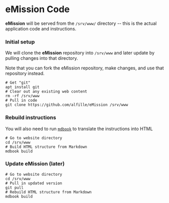 # eMission Code

**eMission** will be served from the `/srv/www/` directory -- this is the actual application code and instructions.

### Initial setup

We will clone the **eMission** repository into `/srv/www` and later update by pulling changes into that directory.

Note that you can fork the eMission repository, make changes, and use that repository instead.

```
# Get "git"
apt install git
# Clear out any existing web content
rm -rf /srv/www
# Pull in code
git clone https://github.com/alfille/eMission /srv/www
```

### Rebuild instructions

You will also need to run [`mdbook`](mdbook.html) to translate the instructions into HTML

```
# Go to website directory
cd /srv/www
# Build HTML structure from Markdown
mdbook build
```

### Update eMission (later)

```
# Go to website directory
cd /srv/www
# Pull in updated version
git pull
# Rebuild HTML structure from Markdown
mdbook build
```

